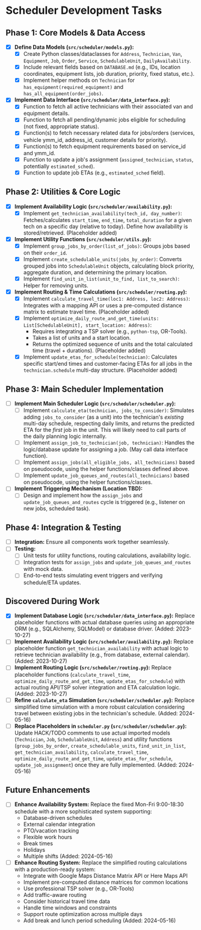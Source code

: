 # Scheduler Development Tasks

## Phase 1: Core Models & Data Access

-   [x] **Define Data Models (`src/scheduler/models.py`):**
    -   [x] Create Python classes/dataclasses for `Address`, `Technician`, `Van`, `Equipment`, `Job`, `Order`, `Service`, `SchedulableUnit`, `DailyAvailability`.
    -   [x] Include relevant fields based on `DATABASE.md` (e.g., IDs, location coordinates, equipment lists, job duration, priority, fixed status, etc.).
    -   [x] Implement helper methods on `Technician` for `has_equipment(required_equipment)` and `has_all_equipment(order_jobs)`.
-   [x] **Implement Data Interface (`src/scheduler/data_interface.py`):**
    -   [x] Function to fetch all active technicians with their associated van and equipment details.
    -   [x] Function to fetch all pending/dynamic jobs eligible for scheduling (not fixed, appropriate status).
    -   [x] Function(s) to fetch necessary related data for jobs/orders (services, vehicle ymm_id, address_id, customer details for priority).
    -   [x] Function(s) to fetch equipment requirements based on service_id and ymm_id.
    -   [x] Function to update a job's assignment (`assigned_technician`, `status`, potentially `estimated_sched`).
    -   [x] Function to update job ETAs (e.g., `estimated_sched` field).

## Phase 2: Utilities & Core Logic

-   [x] **Implement Availability Logic (`src/scheduler/availability.py`):**
    -   [x] Implement `get_technician_availability(tech_id, day_number)`: Fetches/calculates `start_time`, `end_time`, `total_duration` for a given tech on a specific day (relative to today). Define how availability is stored/retrieved. (Placeholder added)
-   [x] **Implement Utility Functions (`src/scheduler/utils.py`):**
    -   [x] Implement `group_jobs_by_order(list_of_jobs)`: Groups jobs based on their `order_id`.
    -   [x] Implement `create_schedulable_units(jobs_by_order)`: Converts grouped jobs into `SchedulableUnit` objects, calculating block priority, aggregate duration, and determining the primary location.
    -   [x] Implement `find_unit_in_list(unit_to_find, list_to_search)`: Helper for removing units.
-   [x] **Implement Routing & Time Calculations (`src/scheduler/routing.py`):**
    -   [x] Implement `calculate_travel_time(loc1: Address, loc2: Address)`: Integrates with a mapping API or uses a pre-computed distance matrix to estimate travel time. (Placeholder added)
    -   [x] Implement `optimize_daily_route_and_get_time(units: List[SchedulableUnit], start_location: Address)`:
        -   Requires integrating a TSP solver (e.g., `python-tsp`, OR-Tools).
        -   Takes a list of units and a start location.
        -   Returns the optimized sequence of units and the total calculated time (travel + durations). (Placeholder added)
    -   [x] Implement `update_etas_for_schedule(technician)`: Calculates specific start/end times and customer-facing ETAs for all jobs in the `technician.schedule` multi-day structure. (Placeholder added)

## Phase 3: Main Scheduler Implementation

-   [ ] **Implement Main Scheduler Logic (`src/scheduler/scheduler.py`):**
    -   [ ] Implement `calculate_eta(technician, jobs_to_consider)`: Simulates adding `jobs_to_consider` (as a unit) into the technician's *existing* multi-day schedule, respecting daily limits, and returns the predicted ETA for the *first* job in the unit. This will likely need to call parts of the daily planning logic internally.
    -   [ ] Implement `assign_job_to_technician(job, technician)`: Handles the logic/database update for assigning a job. (May call data interface function).
    -   [ ] Implement `assign_jobs(all_eligible_jobs, all_technicians)` based on pseudocode, using the helper functions/classes defined above.
    -   [ ] Implement `update_job_queues_and_routes(all_technicians)` based on pseudocode, using the helper functions/classes.
-   [ ] **Implement Triggering Mechanism (Location TBD):**
    -   [ ] Design and implement how the `assign_jobs` and `update_job_queues_and_routes` cycle is triggered (e.g., listener on new jobs, scheduled task).

## Phase 4: Integration & Testing

-   [ ] **Integration:** Ensure all components work together seamlessly.
-   [ ] **Testing:**
    -   [ ] Unit tests for utility functions, routing calculations, availability logic.
    -   [ ] Integration tests for `assign_jobs` and `update_job_queues_and_routes` with mock data.
    -   [ ] End-to-end tests simulating event triggers and verifying schedule/ETA updates.

## Discovered During Work
-   [x] **Implement Database Logic (`src/scheduler/data_interface.py`):** Replace placeholder functions with actual database queries using an appropriate ORM (e.g., SQLAlchemy, SQLModel) or database driver. (Added: 2023-10-27)
-   [ ] **Implement Availability Logic (`src/scheduler/availability.py`):** Replace placeholder function `get_technician_availability` with actual logic to retrieve technician availability (e.g., from database, external calendar). (Added: 2023-10-27)
-   [ ] **Implement Routing Logic (`src/scheduler/routing.py`):** Replace placeholder functions (`calculate_travel_time`, `optimize_daily_route_and_get_time`, `update_etas_for_schedule`) with actual routing API/TSP solver integration and ETA calculation logic. (Added: 2023-10-27)
-   [ ] **Refine `calculate_eta` Simulation (`src/scheduler/scheduler.py`):** Replace simplified time simulation with a more robust calculation considering travel between existing jobs in the technician's schedule. (Added: 2024-05-16)
-   [ ] **Replace Placeholders in `scheduler.py` (`src/scheduler/scheduler.py`):** Update HACK/TODO comments to use actual imported models (`Technician`, `Job`, `SchedulableUnit`, `Address`) and utility functions (`group_jobs_by_order`, `create_schedulable_units`, `find_unit_in_list`, `get_technician_availability`, `calculate_travel_time`, `optimize_daily_route_and_get_time`, `update_etas_for_schedule`, `update_job_assignment`) once they are fully implemented. (Added: 2024-05-16)

## Future Enhancements
-   [ ] **Enhance Availability System:** Replace the fixed Mon-Fri 9:00-18:30 schedule with a more sophisticated system supporting:
    - Database-driven schedules
    - External calendar integration
    - PTO/vacation tracking
    - Flexible work hours
    - Break times
    - Holidays
    - Multiple shifts
    (Added: 2024-05-16)
-   [ ] **Enhance Routing System:** Replace the simplified routing calculations with a production-ready system:
    - Integrate with Google Maps Distance Matrix API or Here Maps API
    - Implement pre-computed distance matrices for common locations
    - Use professional TSP solver (e.g., OR-Tools)
    - Add traffic-aware routing
    - Consider historical travel time data
    - Handle time windows and constraints
    - Support route optimization across multiple days
    - Add break and lunch period scheduling
    (Added: 2024-05-16)
